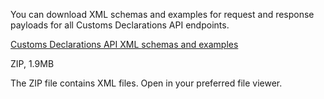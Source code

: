 You can download XML schemas and examples for request and response payloads for all Customs Declarations API endpoints.

[Customs Declarations API XML schemas and examples](/api-documentation/docs/api/download/customs-declarations-information/1.0/wco-status-schemas.zip)  

ZIP, 1.9MB

The ZIP file contains XML files. Open in your preferred file viewer.